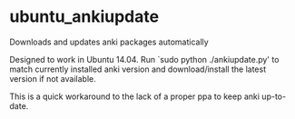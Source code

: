 ubuntu_ankiupdate
==================

Downloads and updates anki packages automatically

Designed to work in Ubuntu 14.04. 
Run `sudo python ./ankiupdate.py' to match currently installed anki version and download/install the latest version if not available. 

This is a quick workaround to the lack of a proper ppa to keep anki up-to-date.
